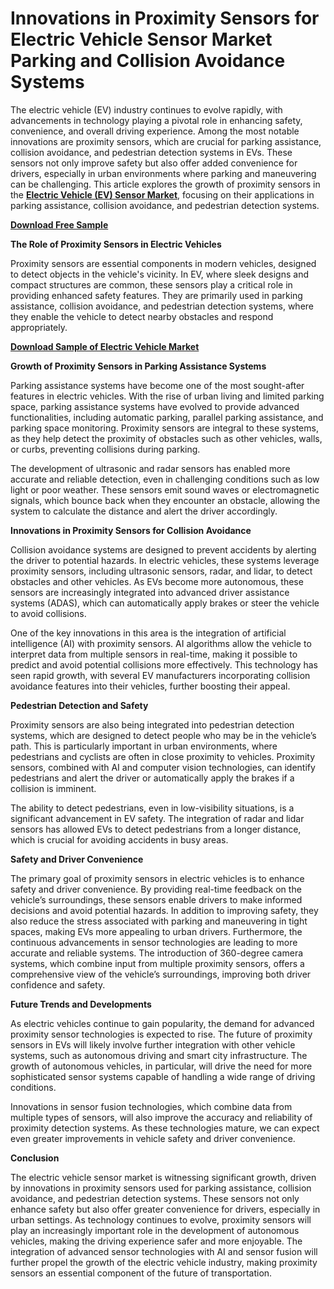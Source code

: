 # Innovations in Proximity Sensors for Electric Vehicle Sensor Market Parking and Collision Avoidance Systems

The electric vehicle (EV) industry continues to evolve rapidly, with advancements in technology playing a pivotal role in enhancing safety, convenience, and overall driving experience. Among the most notable innovations are proximity sensors, which are crucial for parking assistance, collision avoidance, and pedestrian detection systems in EVs. These sensors not only improve safety but also offer added convenience for drivers, especially in urban environments where parking and maneuvering can be challenging. This article explores the growth of proximity sensors in the **[Electric Vehicle (EV) Sensor Market](https://www.nextmsc.com/report/electric-vehicle-ev-sensor-market-at2929)**, focusing on their applications in parking assistance, collision avoidance, and pedestrian detection systems.

**[Download Free Sample](https://www.nextmsc.com/electric-vehicle-ev-sensor-market-at2929/request-sample)**

**The Role of Proximity Sensors in Electric Vehicles**

Proximity sensors are essential components in modern vehicles, designed to detect objects in the vehicle's vicinity. In EV, where sleek designs and compact structures are common, these sensors play a critical role in providing enhanced safety features. They are primarily used in parking assistance, collision avoidance, and pedestrian detection systems, where they enable the vehicle to detect nearby obstacles and respond appropriately.

**[Download Sample of Electric Vehicle Market](https://www.nextmsc.com/electric-vehicle-market/request-sample)**

**Growth of Proximity Sensors in Parking Assistance Systems**

Parking assistance systems have become one of the most sought-after features in electric vehicles. With the rise of urban living and limited parking space, parking assistance systems have evolved to provide advanced functionalities, including automatic parking, parallel parking assistance, and parking space monitoring. Proximity sensors are integral to these systems, as they help detect the proximity of obstacles such as other vehicles, walls, or curbs, preventing collisions during parking.

The development of ultrasonic and radar sensors has enabled more accurate and reliable detection, even in challenging conditions such as low light or poor weather. These sensors emit sound waves or electromagnetic signals, which bounce back when they encounter an obstacle, allowing the system to calculate the distance and alert the driver accordingly.

**Innovations in Proximity Sensors for Collision Avoidance**

Collision avoidance systems are designed to prevent accidents by alerting the driver to potential hazards. In electric vehicles, these systems leverage proximity sensors, including ultrasonic sensors, radar, and lidar, to detect obstacles and other vehicles. As EVs become more autonomous, these sensors are increasingly integrated into advanced driver assistance systems (ADAS), which can automatically apply brakes or steer the vehicle to avoid collisions.

One of the key innovations in this area is the integration of artificial intelligence (AI) with proximity sensors. AI algorithms allow the vehicle to interpret data from multiple sensors in real-time, making it possible to predict and avoid potential collisions more effectively. This technology has seen rapid growth, with several EV manufacturers incorporating collision avoidance features into their vehicles, further boosting their appeal.

**Pedestrian Detection and Safety**

Proximity sensors are also being integrated into pedestrian detection systems, which are designed to detect people who may be in the vehicle’s path. This is particularly important in urban environments, where pedestrians and cyclists are often in close proximity to vehicles. Proximity sensors, combined with AI and computer vision technologies, can identify pedestrians and alert the driver or automatically apply the brakes if a collision is imminent.

The ability to detect pedestrians, even in low-visibility situations, is a significant advancement in EV safety. The integration of radar and lidar sensors has allowed EVs to detect pedestrians from a longer distance, which is crucial for avoiding accidents in busy areas.

**Safety and Driver Convenience**

The primary goal of proximity sensors in electric vehicles is to enhance safety and driver convenience. By providing real-time feedback on the vehicle’s surroundings, these sensors enable drivers to make informed decisions and avoid potential hazards. In addition to improving safety, they also reduce the stress associated with parking and maneuvering in tight spaces, making EVs more appealing to urban drivers.
Furthermore, the continuous advancements in sensor technologies are leading to more accurate and reliable systems. The introduction of 360-degree camera systems, which combine input from multiple proximity sensors, offers a comprehensive view of the vehicle’s surroundings, improving both driver confidence and safety.

**Future Trends and Developments**

As electric vehicles continue to gain popularity, the demand for advanced proximity sensor technologies is expected to rise. The future of proximity sensors in EVs will likely involve further integration with other vehicle systems, such as autonomous driving and smart city infrastructure. The growth of autonomous vehicles, in particular, will drive the need for more sophisticated sensor systems capable of handling a wide range of driving conditions.

Innovations in sensor fusion technologies, which combine data from multiple types of sensors, will also improve the accuracy and reliability of proximity detection systems. As these technologies mature, we can expect even greater improvements in vehicle safety and driver convenience.

**Conclusion**

The electric vehicle sensor market is witnessing significant growth, driven by innovations in proximity sensors used for parking assistance, collision avoidance, and pedestrian detection systems. These sensors not only enhance safety but also offer greater convenience for drivers, especially in urban settings. As technology continues to evolve, proximity sensors will play an increasingly important role in the development of autonomous vehicles, making the driving experience safer and more enjoyable. The integration of advanced sensor technologies with AI and sensor fusion will further propel the growth of the electric vehicle industry, making proximity sensors an essential component of the future of transportation.

